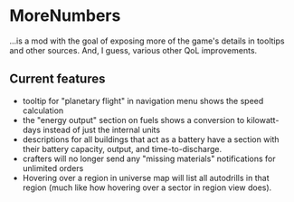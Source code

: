 # MoreNumbers
...is a mod with the goal of exposing more of the game's details in tooltips and other sources. And, I guess, various other QoL improvements.
## Current features
- tooltip for "planetary flight" in navigation menu shows the speed calculation
- the "energy output" section on fuels shows a conversion to kilowatt-days instead of just the internal units
- descriptions for all buildings that act as a battery have a section with their battery capacity, output, and time-to-discharge.
- crafters will no longer send any "missing materials" notifications for unlimited orders
- Hovering over a region in universe map will list all autodrills in that region (much like how hovering over a sector in region view does).